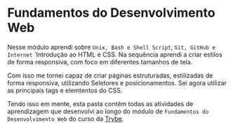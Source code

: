 # Fundamentos do Desenvolvimento Web

Nesse módulo aprendi sobre `Unix, Bash e Shell Script`, `Git, GitHub e Internet` `Introdução ao HTML e CSS. Na sequência aprendi a criar estilos de forma responsiva, com foco em diferentes tamanhos de tela.

Com isso me tornei capaz de criar páginas estruturadas, estilizadas de forma responsiva, utilizando Seletores e posicionamentos. Sei agora utilizar as principais tags e elemtentos do CSS.

Tendo isso em mente, esta pasta contém todas as atividades de aprendizagem que desenvolvi ao longo do módulo de `Fundamentos do Desenvolvimento Web` do curso da [Trybe](https://www.betrybe.com/).
